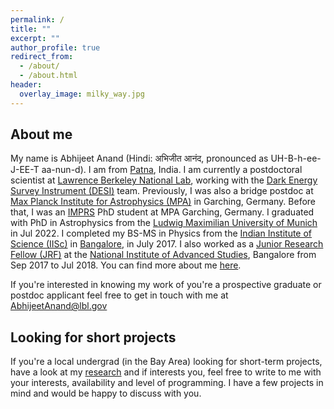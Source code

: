 ```yaml
---
permalink: /
title: ""
excerpt: ""
author_profile: true
redirect_from: 
  - /about/
  - /about.html
header:
  overlay_image: milky_way.jpg
---
```

<!-- 
<figure style="width: 350px" class="align-right">
  <img src="/images/DrummondFieldingPhoto.JPG" alt="">
  <figcaption>It's me!</figcaption>
</figure>  -->

## About me

My name is Abhijeet Anand (Hindi: अभिजीत आनंद, pronounced as UH-B-h-ee-J-EE-T aa-nun-d). I am from [Patna](https://en.wikipedia.org/wiki/Patna), India. I am currently a postdoctoral scientist at [Lawrence Berkeley National Lab](https://en.wikipedia.org/wiki/Lawrence_Berkeley_National_Laboratory), working with the [Dark Energy Survey Instrument (DESI)](https://www.desi.lbl.gov/) team. Previously, I was also a bridge postdoc at [Max Planck Institute for Astrophysics (MPA)](https://www.mpa-garching.mpg.de/) in Garching, Germany. Before that, I was an [IMPRS](https://www.imprs-astro.mpg.de/) PhD student at MPA Garching, Germany. I graduated with PhD in Astrophysics from the [Ludwig Maximilian University of Munich](https://en.wikipedia.org/wiki/Ludwig_Maximilian_University_of_Munich) in Jul 2022. I completed my BS-MS in Physics from the [Indian Institute of Science (IISc)](https://en.wikipedia.org/wiki/Indian_Institute_of_Science) in [Bangalore](https://en.wikipedia.org/wiki/Bangalore), in July 2017. I also worked as a [Junior Research Fellow (JRF)](https://en.wikipedia.org/wiki/Junior_Research_Fellowship) at the [National Institute of Advanced Studies](https://en.wikipedia.org/wiki/National_Institute_of_Advanced_Studies), Bangalore from Sep 2017 to Jul 2018. You can find more about me [here](/pages/detailabout).

If you're interested in knowing my work of you're a prospective graduate or postdoc applicant feel free to get in touch with me at <span style="color:blue">AbhijeetAnand@lbl.gov</span>

## Looking for short projects

If you're a local undergrad (in the Bay Area) looking for short-term projects, have a look at my [research](/research) and if interests you, feel free to write to me with your interests, availability and level of programming. I have a few projects in mind and would be happy to discuss with you. 

<!-- My research was supervised by [Prof. Dr. Guinevere Kauffmann](https://www.mpa-garching.mpg.de/galaxyformation) and [Dr. Dylan Nelson](https://www.ita.uni-heidelberg.de/%7Ednelson/).  -->
